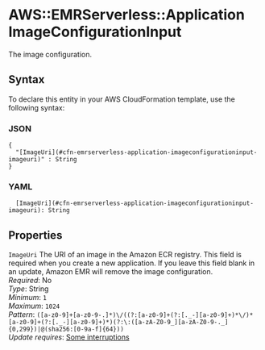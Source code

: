 # AWS::EMRServerless::Application ImageConfigurationInput<a name="aws-properties-emrserverless-application-imageconfigurationinput"></a>

The image configuration\.

## Syntax<a name="aws-properties-emrserverless-application-imageconfigurationinput-syntax"></a>

To declare this entity in your AWS CloudFormation template, use the following syntax:

### JSON<a name="aws-properties-emrserverless-application-imageconfigurationinput-syntax.json"></a>

```
{
  "[ImageUri](#cfn-emrserverless-application-imageconfigurationinput-imageuri)" : String
}
```

### YAML<a name="aws-properties-emrserverless-application-imageconfigurationinput-syntax.yaml"></a>

```
  [ImageUri](#cfn-emrserverless-application-imageconfigurationinput-imageuri): String
```

## Properties<a name="aws-properties-emrserverless-application-imageconfigurationinput-properties"></a>

`ImageUri`  <a name="cfn-emrserverless-application-imageconfigurationinput-imageuri"></a>
The URI of an image in the Amazon ECR registry\. This field is required when you create a new application\. If you leave this field blank in an update, Amazon EMR will remove the image configuration\.  
*Required*: No  
*Type*: String  
*Minimum*: `1`  
*Maximum*: `1024`  
*Pattern*: `([a-z0-9]+[a-z0-9-.]*)\/((?:[a-z0-9]+(?:[._-][a-z0-9]+)*\/)*[a-z0-9]+(?:[._-][a-z0-9]+)*)(?:\:([a-zA-Z0-9_][a-zA-Z0-9-._]{0,299})|@(sha256:[0-9a-f]{64}))`  
*Update requires*: [Some interruptions](https://docs.aws.amazon.com/AWSCloudFormation/latest/UserGuide/using-cfn-updating-stacks-update-behaviors.html#update-some-interrupt)
